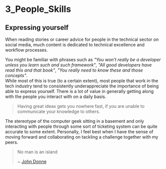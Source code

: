 # 3_People_Skills

## Expressing yourself

When reading stories or career advice for people in the technical sector on social media,
much content is dedicated to technical excellence and workflow processes.

You might be familiar with phrases such as _"You won't really be a developer unless you learn such and such framework"_,
_"All good developers have read this and that book"_, _"You really need to know these and those concepts"_.  
While most of this is true (to a certain extent), most people that work in the tech industry
tend to consistently underappreciate the importance of being able to express yourself.
There is a lot of value in generally getting along with the people you interact with on a daily basis.

> Having great ideas gets you nowhere fast, if you are unable to communicate your knowledge to others.

The stereotype of the computer geek sitting in a basement and only interacting with people through
some sort of ticketing system can be quite accurate to some extent.
Personally, I feel best when I have the sense of moving forward and collaborating on tackling a
challenge together with my peers.

> No man is an island
>
> ~ [John Donne](https://nosweatshakespeare.com/literature/best-english-authors/john-donne-bio/)
